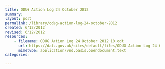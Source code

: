 ```yaml
---
title: ODUG Action Log 24 October 2012
summary: 
layout: post
permalink: /library/odug-action-log-24-october-2012
created: 6/12/2012
revised: 6/12/2012
resources:
    - filename: ODUG Action Log 24 October 2012_10.odt
      url: https://data.gov.uk/sites/default/files/ODUG Action Log 24 October 2012_10.odt
      mimetype: application/vnd.oasis.opendocument.text
categories:

---
```


